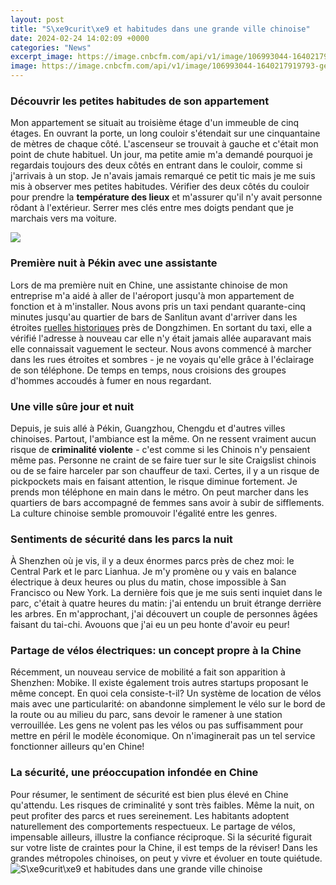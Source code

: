 ```yaml
---
layout: post
title: "S\xe9curit\xe9 et habitudes dans une grande ville chinoise"
date: 2024-02-24 14:02:09 +0000
categories: "News"
excerpt_image: https://image.cnbcfm.com/api/v1/image/106993044-1640217919793-gettyimages-1359638454-vcg111362133739.jpeg?v=1640217989
image: https://image.cnbcfm.com/api/v1/image/106993044-1640217919793-gettyimages-1359638454-vcg111362133739.jpeg?v=1640217989
---
```


### Découvrir les petites habitudes de son appartement
Mon appartement se situait au troisième étage d'un immeuble de cinq étages. En ouvrant la porte, un long couloir s'étendait sur une cinquantaine de mètres de chaque côté. L'ascenseur se trouvait à gauche et c'était mon point de chute habituel. Un jour, ma petite amie m'a demandé pourquoi je regardais toujours des deux côtés en entrant dans le couloir, comme si j'arrivais à un stop. Je n'avais jamais remarqué ce petit tic mais je me suis mis à observer mes petites habitudes. Vérifier des deux côtés du couloir pour prendre la **température des lieux** et m'assurer qu'il n'y avait personne rôdant à l'extérieur. Serrer mes clés entre mes doigts pendant que je marchais vers ma voiture. 

![](https://static1.terrafemina.com/articles/7/33/30/07/@/480592-la-ville-foret-de-liuzhou-en-chine-dessi-opengraph_1200-2.jpg)
### Première nuit à Pékin avec une assistante 
Lors de ma première nuit en Chine, une assistante chinoise de mon entreprise m'a aidé à aller de l'aéroport jusqu'à mon appartement de fonction et à m'installer. Nous avons pris un taxi pendant quarante-cinq minutes jusqu'au quartier de bars de Sanlitun avant d'arriver dans les étroites [ruelles historiques](https://codeces.github.io/2024-01-08-avrupa-ya-motorla-seyahat/) près de Dongzhimen. En sortant du taxi, elle a vérifié l'adresse à nouveau car elle n'y était jamais allée auparavant mais elle connaissait vaguement le secteur. Nous avons commencé à marcher dans les rues étroites et sombres - je ne voyais qu'elle grâce à l'éclairage de son téléphone. De temps en temps, nous croisions des groupes d'hommes accoudés à fumer en nous regardant.  
### Une ville sûre jour et nuit
Depuis, je suis allé à Pékin, Guangzhou, Chengdu et d'autres villes chinoises. Partout, l'ambiance est la même. On ne ressent vraiment aucun risque de **criminalité violente** - c'est comme si les Chinois n'y pensaient même pas. Personne ne craint de se faire tuer sur le site Craigslist chinois ou de se faire harceler par son chauffeur de taxi. Certes, il y a un risque de pickpockets mais en faisant attention, le risque diminue fortement. Je prends mon téléphone en main dans le métro. On peut marcher dans les quartiers de bars accompagné de femmes sans avoir à subir de sifflements. La culture chinoise semble promouvoir l'égalité entre les genres.
### Sentiments de sécurité dans les parcs la nuit
À Shenzhen où je vis, il y a deux énormes parcs près de chez moi: le Central Park et le parc Lianhua. Je m'y promène ou y vais en balance électrique à deux heures ou plus du matin, chose impossible à San Francisco ou New York. La dernière fois que je me suis senti inquiet dans le parc, c'était à quatre heures du matin: j'ai entendu un bruit étrange derrière les arbres. En m'approchant, j'ai découvert un couple de personnes âgées faisant du tai-chi. Avouons que j'ai eu un peu honte d'avoir eu peur!
### Partage de vélos électriques: un concept propre à la Chine
Récemment, un nouveau service de mobilité a fait son apparition à Shenzhen: Mobike. Il existe également trois autres startups proposant le même concept. En quoi cela consiste-t-il? Un système de location de vélos mais avec une particularité: on abandonne simplement le vélo sur le bord de la route ou au milieu du parc, sans devoir le ramener à une station verrouillée. Les gens ne volent pas les vélos ou pas suffisamment pour mettre en péril le modèle économique. On n'imaginerait pas un tel service fonctionner ailleurs qu'en Chine!
### La sécurité, une préoccupation infondée en Chine
Pour résumer, le sentiment de sécurité est bien plus élevé en Chine qu'attendu. Les risques de criminalité y sont très faibles. Même la nuit, on peut profiter des parcs et rues sereinement. Les habitants adoptent naturellement des comportements respectueux. Le partage de vélos, impensable ailleurs, illustre la confiance réciproque. Si la sécurité figurait sur votre liste de craintes pour la Chine, il est temps de la réviser! Dans les grandes métropoles chinoises, on peut y vivre et évoluer en toute quiétude.
![S\xe9curit\xe9 et habitudes dans une grande ville chinoise](https://image.cnbcfm.com/api/v1/image/106993044-1640217919793-gettyimages-1359638454-vcg111362133739.jpeg?v=1640217989)